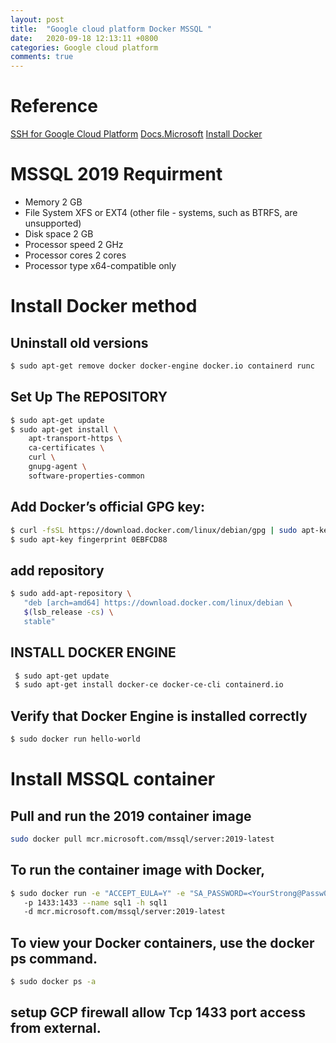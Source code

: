 ```yaml
---
layout: post
title:  "Google cloud platform Docker MSSQL "
date:   2020-09-18 12:13:11 +0800
categories: Google cloud platform
comments: true
---
```

# Reference
[SSH for Google Cloud Platform](https://chrome.google.com/webstore/detail/ssh-for-google-cloud-plat/ojilllmhjhibplnppnamldakhpmdnibd)
[Docs.Microsoft](https://docs.microsoft.com/en-us/sql/linux/quickstart-install-connect-docker?view=sql-server-ver15&pivots=cs1-bash)
[Install Docker](https://docs.docker.com/engine/install/)

# MSSQL 2019 Requirment 
- Memory	2 GB
- File System	XFS or EXT4 (other file - systems, such as BTRFS, are unsupported)
- Disk space	2 GB
- Processor speed	2 GHz
- Processor cores	2 cores
- Processor type	x64-compatible only

# Install Docker method
## Uninstall old versions
```bash
$ sudo apt-get remove docker docker-engine docker.io containerd runc
```
## Set Up The REPOSITORY

```bash
$ sudo apt-get update
$ sudo apt-get install \
    apt-transport-https \
    ca-certificates \
    curl \
    gnupg-agent \
    software-properties-common
```
## Add Docker’s official GPG key:
```bash
$ curl -fsSL https://download.docker.com/linux/debian/gpg | sudo apt-key add -
$ sudo apt-key fingerprint 0EBFCD88
```

## add repository
```bash
$ sudo add-apt-repository \
   "deb [arch=amd64] https://download.docker.com/linux/debian \
   $(lsb_release -cs) \
   stable"

```

## INSTALL DOCKER ENGINE
```bash
 $ sudo apt-get update
 $ sudo apt-get install docker-ce docker-ce-cli containerd.io
```

## Verify that Docker Engine is installed correctly

```bash
$ sudo docker run hello-world
```
# Install MSSQL container

## Pull and run the 2019 container image
```bash
sudo docker pull mcr.microsoft.com/mssql/server:2019-latest
```

## To run the container image with Docker, 
```bash
$ sudo docker run -e "ACCEPT_EULA=Y" -e "SA_PASSWORD=<YourStrong@Passw0rd>" 
   -p 1433:1433 --name sql1 -h sql1 
   -d mcr.microsoft.com/mssql/server:2019-latest
```

## To view your Docker containers, use the docker ps command.
```bash
$ sudo docker ps -a
```

## setup  GCP firewall  allow Tcp 1433 port access from external.